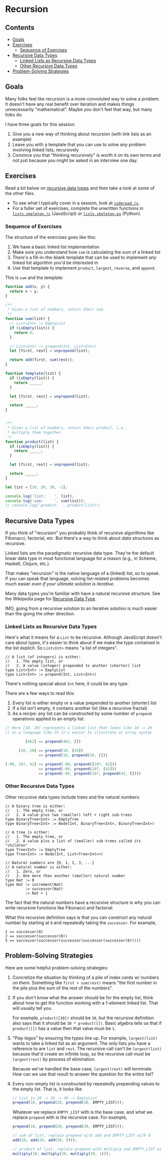 # Recursion

## Contents <!-- omit in toc -->

- [Goals](#goals)
- [Exercises](#exercises)
  - [Sequence of Exercises](#sequence-of-exercises)
- [Recursive Data Types](#recursive-data-types)
  - [Linked Lists as Recursive Data Types](#linked-lists-as-recursive-data-types)
  - [Other Recursive Data Types](#other-recursive-data-types)
- [Problem-Solving Strategies](#problem-solving-strategies)


## Goals

Many folks feel like recursion is a more-convoluted way to solve a problem. It doesn't have any real benefit over iteration and makes things unnecessarily "mathematical". Maybe *you* don't feel that way, but many folks do.

I have three goals for this session:

1. Give you a new way of thinking about recursion (with link lists as an example)
1. Leave you with a template that you can use to solve *any* problem involving linked lists, recursively
1. Convince you that "thinking recursively" is worth it on its own terms and not just because you might be asked in an interview one day.

## Exercises

Read a bit below on [recursive data types](#recursive-data-types) and then take a look at some of the other files.

- To see what I typically cover in a session, look at <code>[coderpad.js](./coderpad.js)</code>.
- For a fuller set of exercises, complete the unwritten functions in <code>[lists.skeleton.js](./lists.skeleton.js)</code> (JavaScript) or <code>[lists.skeleton.py](./lists.skeleton.py)</code> (Python).

### Sequence of Exercises

The structure of the exercises goes like this:

1. We have a basic linked list implementation
1. Make sure you understand how `sum` is calculating the sum of a linked list
1. There's a fill-in-the-blank template that can be used to implement *any* linked list algorithm you'd be interested in
1. Use that template to implement `product`, `largest`, `reverse`, and `append`.

This is `sum` and the template:

```js
function add(x, y) {
  return x + y;
}

/**
 * Given a list of numbers, return their sum.
 */
function sum(list) {
  // List<Int> := EmptyList
  if (isEmpty(list)) {
    return 0;
  }

  // List<Int> := prepend(Int, List<Int>)
  let [first, rest] = unprepend(list);

  return add(first, sum(rest));
}

function template(list) {
  if (isEmpty(list)) {
    return _____;
  }

  let [first, rest] = unprepend(list);

  return _____;
}


/**
 * Given a list of numbers, return their product, i.e.,
 * multiply them together.
 */
function product(list) {
  if (isEmpty(list)) {
    return _____;
  }

  let [first, rest] = unprepend(list);

  return _____;
}

let list = [10, 20, 30, -1];

console.log('list:    ', list);
console.log('sum:     ', sum(list));
// console.log('product: ', product(list));
```

## Recursive Data Types

If you think of "recursion" you probably think of recursive algorithms like Fibonacci, factorial, etc. But there's a way to think about *data structures* as recursive.

Linked lists are the paradigmatic recursive data type. They're the default linear data type in most functional language for a reason (e.g., in Scheme, Haskell, Clojure, etc.).

That makes "recursion" is the native language of a (linked) list, so to speak. If you can speak that language, solving list-related problems becomes much easier *even if your ultimate solution is iterative*.

Many data types you're familiar with have a natural recursive structure. See the Wikipedia page for [Recursive Data Type](https://en.wikipedia.org/wiki/Recursive_data_type).

IMO, going from a recursive solution to an iterative solution is much easier than the going the other direction.

### Linked Lists as Recursive Data Types

Here's what it means for a `List` to be recursive. Although JavaScript doesn't care about types, it's easier to think about if we make the type contained in the list explicit. So `List<Int>` means "a list of integers".

```text
// A list (of integers) is either:
//   1. The empty list, or
//   2. A value (integer) prepended to another (shorter) list
type List<Int> := EmptyList
type List<Int> := prepend(Int, List<Int>)
```

There's nothing special about `Int` here, it could be any type.

There are a few ways to read this:

1. Every list is either empty or a value prepended to another (shorter) list
1. If a list isn't empty, it contains another list (like a recursive fractal)
1. As a recipe: any list can be constructed by some number of `prepend` operations applied to an empty list.

```js
// Here [10, 20] represents a linked list that looks like 10 -> 20
// In a language like JS it's easier to illustrate w/ array syntax

         [462] == prepend(462, [])

      [10, 20] == prepend(10, [20])
               == prepend(10, prepend(20, []))

[-90, 107, 42] == prepend(-90, prepend([107, 42]))
               == prepend(-90, prepend(107, [42]))
               == prepend(-90, prepend(107, prepend(42, [])))
```

### Other Recursive Data Types

Other recursive data types include trees and the natural numbers:

```text
// A binary tree is either:
//   1. The empty tree, or
//   2. A value plus two (smaller) left + right sub-trees
type BinaryTree<Int> := EmptyTree
type BinaryTree<Int> := Node(Int, BinaryTree<Int>, BinaryTree<Int>)

// A tree is either:
//   1. The empty tree, or
//   2. A value plus a list of (smaller) sub-trees called its "children"
type Tree<Int> := EmptyTree
type Tree<Int> := Node(Int, List<Tree<Int>>)

// Natural numbers are {0, 1, 2, 3, ...}
// A natural number is either:
//   1. Zero, or
//   2. One more than another (smaller) natural number
type Nat := 0
type Nat := increment(Nat)
         := successor(Nat)
         := Nat + 1
```

The fact that the natural numbers have a recursive structure is why you can write recursive functions like Fibonacci and factorial.

What this recursive definition says is that you can construct any natural number by starting at `0` and repeatedly taking the `successor`. For example,

```text
1 == successor(0)
2 == successor(successor(0))
5 == successor(successor(successor(successor(successor(0)))))
```

## Problem-Solving Strategies

Here are some helpful problem-solving strategies:

1. Concretize the situation by thinking of a pile of index cards w/ numbers on them. Something like `first + sum(rest)` means "the first number in the pile plus the sum of the rest of the numbers".

1. If you don't know what the answer should be for the empty list, think about how to get the function working with a 1-element linked list. That will usually tell you.

   For example, `product([30])` should be `30`, but the recursive definition also says that it should be `30 * product([])`. Basic algebra tells us that if `product([])` has a value then that value must be `1`.

1. "Play legos" by ensuring the types line up. For example, `largest(list)` wants to take a linked list as an argument. The only lists you have a reference to are `list` and `rest`. The recursive call can't be `largest(list)` because that'd create an infinite loop, so the recursive call *must* be `largest(rest)` by process of elimination.

   Because we've handled the base case, `largest(rest)` will terminate. How can we use that result to answer the question for the entire list?

1. Every non-empty list is constructed by repeatedly prepending values to the empty list. That is, it looks like

   ```js
   // List is 10 -> 20 -> 30 -> EmptyList
   prepend(10, prepend(20, prepend(30, EMPTY_LIST)));
   ```

   Whatever we replace `EMPTY_LIST` with is the base case, and what we replace `prepend` with is the recursive case. For example,

   ```js
   prepend(10, prepend(20, prepend(30, EMPTY_LIST)));

   // sum of list, replace prepend with add and EMPTY_LIST with 0
   add(10, add(20, add(30, 0)));

   // product of list, replace prepend with multiply and EMPTY_LIST with 1
   multiply(10, multiply(20, multiply(30, 1)));
   ```
